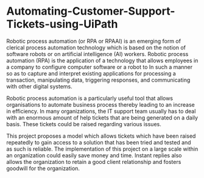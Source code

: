 # Automating-Customer-Support-Tickets-using-UiPath
Robotic process automation (or RPA or RPAAI) is an emerging form of clerical process automation technology which is based on the notion of software robots or on artificial intelligence (AI) workers. Robotic process automation (RPA) is the application of a  technology that allows employees in a company to configure computer software or a robot to In such a manner so as to capture and interpret existing applications for processing a transaction, manipulating data, triggering responses, and communicating with other digital systems. 

Robotic process automation is a particularly useful tool that allows organisations to automate business process thereby leading to an increase in efficiency. In many organizations,  the IT support team usually has to deal with an enormous amount of help tickets that are being generated on a daily basis. These tickets could be raised regarding various issues. 

This project proposes a model which allows tickets which have been raised repeatedly to gain access to a solution that has been tried and tested and as such is reliable. The implementation of this project on a large scale within an organization could easily save money and time. Instant replies also allows the organization to retain a good client relationship and fosters goodwill for the organization.

